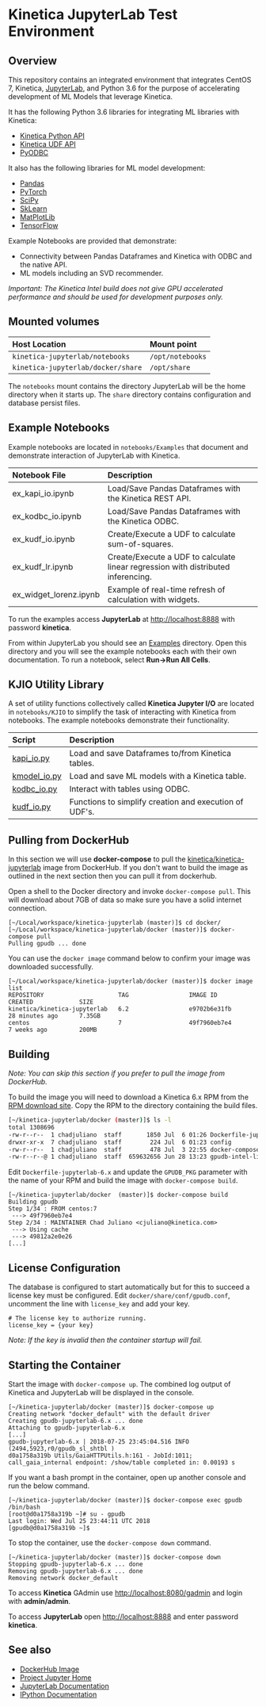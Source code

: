 # Kinetica JupyterLab Test Environment

## Overview

This repository contains an integrated environment that integrates CentOS 7, Kinetica, [JupyterLab][JUPYTERLAB],
and Python 3.6 for the purpose of accelerating development of ML Models that leverage Kinetica.

It has the following Python 3.6 libraries for integrating ML libraries with Kinetica:

* [Kinetica Python API](https://www.kinetica.com/docs/6.2/tutorials/python_guide.html)
* [Kinetica UDF API](https://www.kinetica.com/docs/6.2/udf/python/writing.html)
* [PyODBC](https://github.com/mkleehammer/pyodbc/wiki/Getting-started)

It also has the following libraries for ML model development:

* [Pandas](http://pandas.pydata.org/pandas-docs/stable/dsintro.html)
* [PyTorch](https://jhui.github.io/2018/02/09/PyTorch-Basic-operations)
* [SciPy](https://docs.scipy.org/doc/scipy/reference)
* [SkLearn](http://scikit-learn.org/stable/documentation.html)
* [MatPlotLib](https://matplotlib.org/contents.html)
* [TensorFlow](https://www.tensorflow.org/tutorials)

Example Notebooks are provided that demonstrate:

 * Connectivity between Pandas Dataframes and Kinetica with ODBC and the native API.
 * ML models including an SVD recommender.

[JUPYTERLAB]: <http://jupyterlab.readthedocs.io/en/stable>

*Important: The Kinetica Intel build does not give GPU accelerated performance and should be used for
development purposes only.*

## Mounted volumes

| Host Location | Mount point |
| :--- | :--- |
| `kinetica-jupyterlab/notebooks` | `/opt/notebooks` |
| `kinetica-jupyterlab/docker/share` | `/opt/share` |

The `notebooks` mount contains the directory JupyterLab will be the home directory when it starts up.
The `share` directory contains configuration and database persist files.

## Example Notebooks

Example notebooks are located in `notebooks/Examples` that document and demonstrate interaction of JupyterLab
with Kinetica.

| Notebook File | Description |
| :--- | :--- |
| ex_kapi_io.ipynb | Load/Save Pandas Dataframes with the Kinetica REST API. |
| ex_kodbc_io.ipynb | Load/Save Pandas Dataframes with the Kinetica ODBC. |
| ex_kudf_io.ipynb | Create/Execute a UDF to calculate sum-of-squares. |
| ex_kudf_lr.ipynb | Create/Execute a UDF to calculate linear regression with distributed inferencing. |
| ex_widget_lorenz.ipynb | Example of real-time refresh of calculation with widgets. |

To run the examples access **JupyterLab** at <http://localhost:8888> with password **kinetica**.

From within JupyterLab you should see an [Examples](notebooks/Examples) directory.
Open this directory and you will see the example notebooks each with their own documentation.
To run a notebook, select __Run->Run All Cells__.

## KJIO Utility Library

A set of utility functions collectively called **Kinetica Jupyter I/O** are located in `notebooks/KJIO`
to simplify the task of interacting with Kinetica from notebooks. The example notebooks demonstrate their
functionality.

| Script | Description |
| :--- | :--- |
| [kapi_io.py](notebooks/KJIO/kapi_io.py) | Load and save Dataframes to/from Kinetica tables. |
| [kmodel_io.py](notebooks/KJIO/kmodel_io.py) | Load and save ML models with a Kinetica table. |
| [kodbc_io.py](notebooks/KJIO/kodbc_io.py) | Interact with tables using ODBC. |
| [kudf_io.py](notebooks/KJIO/kudf_io.py) | Functions to simplify creation and execution of UDF's. |

## Pulling from DockerHub

In this section we will use **docker-compose** to pull the [kinetica/kinetica-jupyterlab][DOCKERHUB]
image from DockerHub.
If you don't want to build the image as outlined in the next section then you can pull it from dockerhub.

[DOCKERHUB]: <https://hub.docker.com/r/kinetica/kinetica-jupyterlab/>

Open a shell to the Docker directory and invoke `docker-compose pull`. This will download about 7GB of data
so make sure you have a solid internet connection.

```
[~/Local/workspace/kinetica-jupyterlab (master)]$ cd docker/
[~/Local/workspace/kinetica-jupyterlab/docker (master)]$ docker-compose pull
Pulling gpudb ... done
```

You can use the `docker image` command below to confirm your image was downloaded successfully.

```
[~/Local/workspace/kinetica-jupyterlab/docker (master)]$ docker image list
REPOSITORY                     TAG                 IMAGE ID            CREATED             SIZE
kinetica/kinetica-jupyterlab   6.2                 e9702b6e31fb        28 minutes ago      7.35GB
centos                         7                   49f7960eb7e4        7 weeks ago         200MB
```

## Building

*Note: You can skip this section if you prefer to pull the image from DockerHub.*

To build the image you will need to download a Kinetica 6.x RPM from the [RPM download site][RPM_DOWNLOAD].
Copy the RPM to the directory containing the build files.

```sh
[~/kinetica-jupyterlab/docker (master)]$ ls -l
total 1308696
-rw-r--r--  1 chadjuliano  staff       1850 Jul  6 01:26 Dockerfile-jupyterlab-6.x
drwxr-xr-x  7 chadjuliano  staff        224 Jul  6 01:23 config
-rw-r--r--  1 chadjuliano  staff        478 Jul  3 22:55 docker-compose.yml
-rw-r--r--@ 1 chadjuliano  staff  659632656 Jun 28 13:23 gpudb-intel-license-6.2.0.9.20180622232941.ga-0.el6.x86_64.rpm
```

Edit `Dockerfile-jupyterlab-6.x` and update the `GPUDB_PKG` parameter with the name of your RPM and build
the image with `docker-compose build`.

```
[~/kinetica-jupyterlab/docker  (master)]$ docker-compose build
Building gpudb
Step 1/34 : FROM centos:7
 ---> 49f7960eb7e4
Step 2/34 : MAINTAINER Chad Juliano <cjuliano@kinetica.com>
 ---> Using cache
 ---> 49812a2e0e26
[...]
```

[RPM_DOWNLOAD]: <http://repo.kinetica.com/yum/6.2.0/CentOS/7/x86_64/>

## License Configuration

The database is configured to start automatically but for this to succeed a license key must be configured.
Edit `docker/share/conf/gpudb.conf`, uncomment the line with `license_key` and add your key.

```
# The license key to authorize running.
license_key = {your key}
```

*Note: If the key is invalid then the container startup will fail.*

## Starting the Container

Start the image with `docker-compose up`. The combined log output of Kinetica and JupyterLab will be
displayed in the console.

```
[~/kinetica-jupyterlab/docker (master)]$ docker-compose up
Creating network "docker_default" with the default driver
Creating gpudb-jupyterlab-6.x ... done
Attaching to gpudb-jupyterlab-6.x
[...]
gpudb-jupyterlab-6.x | 2018-07-25 23:45:04.516 INFO  (2494,5923,r0/gpudb_sl_shtbl )
d0a1758a319b Utils/GaiaHTTPUtils.h:161 - JobId:1011;
call_gaia_internal endpoint: /show/table completed in: 0.00193 s
```

If you want a bash prompt in the container, open up another console and run the below command.

```
[~/kinetica-jupyterlab/docker (master)]$ docker-compose exec gpudb /bin/bash
[root@d0a1758a319b ~]# su - gpudb
Last login: Wed Jul 25 23:44:11 UTC 2018
[gpudb@d0a1758a319b ~]$
```

To stop the container, use the `docker-compose down` command.

```
[~/kinetica-jupyterlab/docker (master)]$ docker-compose down
Stopping gpudb-jupyterlab-6.x ... done
Removing gpudb-jupyterlab-6.x ... done
Removing network docker_default
```

To access **Kinetica** GAdmin use <http://localhost:8080/gadmin> and login with **admin/admin**.

To access **JupyterLab** open <http://localhost:8888> and enter password **kinetica**.

## See also

* [DockerHub Image](https://hub.docker.com/r/kinetica/kinetica-jupyterlab)
* [Project Jupyter Home](http://jupyter.org)
* [JupyterLab Documentation](http://jupyterlab.readthedocs.io/en/latest/)
* [IPython Documentation](https://ipython.readthedocs.io/en/stable/index.html)

